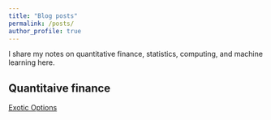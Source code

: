 ```yaml
---
title: "Blog posts"
permalink: /posts/
author_profile: true
---
```


I share my notes on quantitative finance, statistics, computing, and machine learning here.

## Quantitaive finance

[Exotic Options](https://sinabaghal.github.io/_pages/exotic_options.md)


